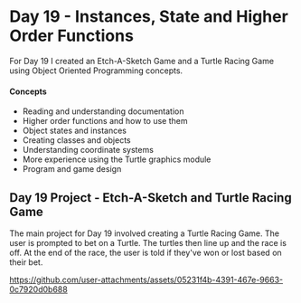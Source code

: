 
# Day 19 - Instances, State and Higher Order Functions

For Day 19 I created an Etch-A-Sketch Game and a Turtle Racing Game using Object Oriented Programming concepts. 

#### Concepts
* Reading and understanding documentation
* Higher order functions and how to use them
* Object states and instances
* Creating classes and objects
* Understanding coordinate systems
* More experience using the Turtle graphics module
* Program and game design 


## Day 19 Project - Etch-A-Sketch and Turtle Racing Game 

The main project for Day 19 involved creating a Turtle Racing Game. The user is prompted to bet on a Turtle. The turtles then line up and the race is off. At the end of the race, the user is told if they've won or lost based on their bet. 


https://github.com/user-attachments/assets/05231f4b-4391-467e-9663-0c7920d0b688


























